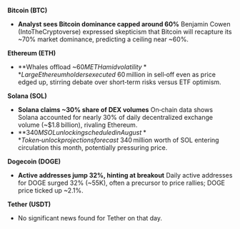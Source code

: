 **Bitcoin (BTC)**

- **Analyst sees Bitcoin dominance capped around 60%**
   Benjamin Cowen (IntoTheCryptoverse) expressed skepticism that Bitcoin will recapture its ~70% market dominance, predicting a ceiling near ~60%.

**Ethereum (ETH)**

- **Whales offload ~$60M ETH amid volatility**
   Large Ethereum holders executed ~$60 million in sell‑off even as price edged up, stirring debate over short‑term risks versus ETF optimism.

**Solana (SOL)**

- **Solana claims ~30% share of DEX volumes**
   On‑chain data shows Solana accounted for nearly 30% of daily decentralized exchange volume (~$1.8 billion), rivaling Ethereum.
- **$340M SOL unlocking scheduled in August**
   Token‑unlock projections forecast ~$340 million worth of SOL entering circulation this month, potentially pressuring price.

**Dogecoin (DOGE)**

- **Active addresses jump 32%, hinting at breakout**
   Daily active addresses for DOGE surged 32% (~55K), often a precursor to price rallies; DOGE price ticked up ~2.1%.

**Tether (USDT)**

- No significant news found for Tether on that day.